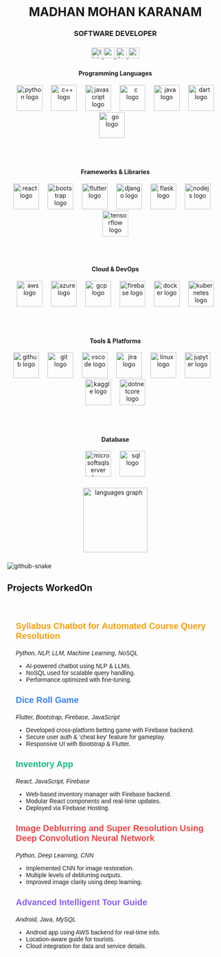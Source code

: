 <h1 align="center">
  MADHAN MOHAN KARANAM
<h3 align="center">SOFTWARE DEVELOPER</h3>
</h1>

###

<div align="center">
  <a href="https://www.linkedin.com/in/madhan-mohan-karanam-a9076a226/" target="_blank">
    <img src="https://img.shields.io/static/v1?message=LinkedIn&logo=linkedin&label=&color=0077B5&logoColor=white&labelColor=&style=for-the-badge" height="25" alt="linkedin logo"  />
  </a>
  <a href="https://mail.google.com/mail/u/2/#inbox" target="_blank">
    <img src="https://img.shields.io/static/v1?message=Gmail&logo=gmail&label=&color=D14836&logoColor=white&labelColor=&style=for-the-badge" height="25" alt="gmail logo"  />
  </a>
  <a href="https://www.hackerrank.com/dashboard" target="_blank">
    <img src="https://img.shields.io/static/v1?message=HackerRank&logo=hackerrank&label=&color=2EC866&logoColor=white&labelColor=&style=for-the-badge" height="25" alt="hackerrank logo"  />
  </a>
  <a href="https://www.youtube.com/@madhanmohan4375" target="_blank">
    <img src="https://img.shields.io/static/v1?message=Youtube&logo=youtube&label=&color=FF0000&logoColor=white&labelColor=&style=for-the-badge" height="25" alt="youtube logo"  />
  </a>
</div>

###

###
<div align="center">

  <h4>Programming Languages</h4> 
  <img src="https://skillicons.dev/icons?i=py" height="60" alt="python logo" />
  <img width="12" />
  <img src="https://cdn.jsdelivr.net/gh/devicons/devicon/icons/cplusplus/cplusplus-original.svg" height="60" alt="c++ logo" />
  <img width="12" />
  <img src="https://cdn.jsdelivr.net/gh/devicons/devicon/icons/javascript/javascript-original.svg" height="60" alt="javascript logo" />
  <img width="12" />
  <img src="https://cdn.jsdelivr.net/gh/devicons/devicon/icons/c/c-original.svg" height="60" alt="c logo" />
  <img width="12" />
  <img src="https://cdn.jsdelivr.net/gh/devicons/devicon/icons/java/java-original.svg" height="60" alt="java logo" />
  <img width="12" />
  <img src="https://cdn.jsdelivr.net/gh/devicons/devicon/icons/dart/dart-original.svg" height="60" alt="dart logo" />
  <img src="https://skillicons.dev/icons?i=go" height="60" alt="go logo" />
  <img width="12" />

  <br/><br/>
  <h4>Frameworks & Libraries</h4>
  <!-- Frameworks & Libraries -->
  <img src="https://cdn.jsdelivr.net/gh/devicons/devicon/icons/react/react-original.svg" height="60" alt="react logo" />
  <img width="12" />
  <img src="https://cdn.jsdelivr.net/gh/devicons/devicon/icons/bootstrap/bootstrap-original.svg" height="60" alt="bootstrap logo" />
  <img width="12" />
  <img src="https://cdn.jsdelivr.net/gh/devicons/devicon/icons/flutter/flutter-original.svg" height="60" alt="flutter logo" />
  <img width="12" />
  <img src="https://cdn.jsdelivr.net/gh/devicons/devicon/icons/django/django-plain.svg" height="60" alt="django logo" />
  <img width="12" />
  <img src="https://cdn.jsdelivr.net/gh/devicons/devicon/icons/flask/flask-original.svg" height="60" alt="flask logo" />
  <img width="12" />
  <img src="https://cdn.jsdelivr.net/gh/devicons/devicon/icons/nodejs/nodejs-original.svg" height="60" alt="nodejs logo" />
  <img width="12" />
  <img src="https://cdn.jsdelivr.net/gh/devicons/devicon/icons/tensorflow/tensorflow-original.svg" height="60" alt="tensorflow logo" />

  <br/><br/>
  <h4>Cloud & DevOps</h4>
  <!-- Cloud & DevOps -->
  <img src="https://cdn.jsdelivr.net/gh/devicons/devicon/icons/amazonwebservices/amazonwebservices-original-wordmark.svg" height="60" alt="aws logo" />
  <img width="12" />
  <img src="https://cdn.jsdelivr.net/gh/devicons/devicon/icons/azure/azure-original.svg" height="60" alt="azure logo" />
  <img width="12" />
  <img src="https://cdn.jsdelivr.net/gh/devicons/devicon/icons/googlecloud/googlecloud-original.svg" height="60" alt="gcp logo" />
  <img width="12" />
  <img src="https://cdn.jsdelivr.net/gh/devicons/devicon/icons/firebase/firebase-plain.svg" height="60" alt="firebase logo" />
  <img width="12" />
  <img src="https://cdn.jsdelivr.net/gh/devicons/devicon/icons/docker/docker-original.svg" height="60" alt="docker logo" />
  <img width="12" />
  <img src="https://cdn.jsdelivr.net/gh/devicons/devicon/icons/kubernetes/kubernetes-plain.svg" height="60" alt="kubernetes logo" />

  <br/><br/>
  <h4>Tools & Platforms</h4>
  <!-- Tools & Platforms -->
  <img src="https://cdn.jsdelivr.net/gh/devicons/devicon/icons/github/github-original.svg" height="60" alt="github logo" />
  <img width="12" />
  <img src="https://cdn.jsdelivr.net/gh/devicons/devicon/icons/git/git-original.svg" height="60" alt="git logo" />
  <img width="12" />
  <img src="https://cdn.jsdelivr.net/gh/devicons/devicon/icons/vscode/vscode-original.svg" height="60" alt="vscode logo" />
  <img width="12" />
  <img src="https://cdn.jsdelivr.net/gh/devicons/devicon/icons/jira/jira-original.svg" height="60" alt="jira logo" />
  <img width="12" />
  <img src="https://cdn.jsdelivr.net/gh/devicons/devicon/icons/linux/linux-original.svg" height="60" alt="linux logo" />
  <img width="12" />
  <img src="https://cdn.jsdelivr.net/gh/devicons/devicon/icons/jupyter/jupyter-original.svg" height="60" alt="jupyter logo" />
  <img width="12" />
  <img src="https://cdn.jsdelivr.net/gh/devicons/devicon/icons/kaggle/kaggle-original.svg" height="60" alt="kaggle logo" />
  <img width="12" />
  <img src="https://cdn.jsdelivr.net/gh/devicons/devicon/icons/dotnetcore/dotnetcore-original.svg" height="60" alt="dotnetcore logo" />

  <br/><br/>
<h4>Database</h4>
  <!-- Databases -->
  <img src="https://cdn.jsdelivr.net/gh/devicons/devicon/icons/microsoftsqlserver/microsoftsqlserver-plain.svg" height="60" alt="microsoftsqlserver logo" />
  <img width="12" />
  <img src="https://cdn.jsdelivr.net/gh/devicons/devicon/icons/postgresql/postgresql-original.svg" height="60" alt="sql logo" />

</div>

###

###

<div align="center">
  <img src="https://github-readme-stats.vercel.app/api/top-langs?username=MadhanMohanKaranam&locale=en&hide_title=false&layout=compact&card_width=320&langs_count=5&theme=dracula&hide_border=false&order=2" height="150" alt="languages graph"  />
</div>

###

<picture>
  <source media="(prefers-color-scheme: dark)" srcset="https://raw.githubusercontent.com/MadhanMohanKaranam/MadhanMohanKaranam/output/github-snake-dark.svg" />
  <source media="(prefers-color-scheme: light)" srcset="https://raw.githubusercontent.com/MadhanMohanKaranam/MadhanMohanKaranam/output/github-snake.svg" />
  <img alt="github-snake" src="https://raw.githubusercontent.com/tobiasmeyhoefer/tobiasmeyhoefer/output/github-snake.svg" />
</picture>

###
<h2> Projects WorkedOn</h2>
<!-- Projects Section with Colored Titles -->
<div style="padding: 20px; font-family: sans-serif;">

  <!-- Syllabus Chatbot -->
  <div style="margin-bottom: 20px;">
    <h3 style="color: #f59e0b; font-size: 20px; font-weight: bold;">
      <a href="https://github.com/MadhanMohanKaranam/madhan-_Syllabus_chatbot/tree/main/syllabus-chatbot-2.0" target="_blank" style="text-decoration: none; color: #f59e0b;">
        Syllabus Chatbot for Automated Course Query Resolution
      </a>
    </h3>
    <p><em>Python, NLP, LLM, Machine Learning, NoSQL</em> </p>
    <ul>
      <li>AI-powered chatbot using NLP & LLMs.</li>
      <li>NoSQL used for scalable query handling.</li>
      <li>Performance optimized with fine-tuning.</li>
    </ul>
  </div>

  <!-- Dice Roll Game -->
  <div style="margin-bottom: 20px;">
    <h3 style="color: #3b82f6; font-size: 20px; font-weight: bold;">
      <a href="https://github.com/MadhanMohanKaranam/madhan_dice_roll_game" target="_blank" style="text-decoration: none; color: #3b82f6;">
        Dice Roll Game
      </a>
    </h3>
    <p><em>Flutter, Bootstrap, Firebase, JavaScript</em></p>
    <ul>
      <li>Developed cross-platform betting game with Firebase backend.</li>
      <li>Secure user auth & ‘cheat key’ feature for gameplay.</li>
      <li>Responsive UI with Bootstrap & Flutter.</li>
    </ul>
  </div>

  <!-- Inventory App -->
  <div style="margin-bottom: 20px;">
    <h3 style="color: #10b981; font-size: 20px; font-weight: bold;">
      <a href="https://github.com/MadhanMohanKaranam/InventoryApp_MadhanMohanKaranam" target="_blank" style="text-decoration: none; color: #10b981;">
        Inventory App
      </a>
    </h3>
    <p><em>React, JavaScript, Firebase</em> </p>
    <ul>
      <li>Web-based inventory manager with Firebase backend.</li>
      <li>Modular React components and real-time updates.</li>
      <li>Deployed via Firebase Hosting.</li>
    </ul>
  </div>

  <!-- Image Deblurring -->
  <div style="margin-bottom: 20px;">
    <h3 style="color: #ef4444; font-size: 20px; font-weight: bold;">
      Image Deblurring and Super Resolution Using Deep Convolution Neural Network
    </h3>
    <p><em>Python, Deep Learning, CNN</em> </p>
    <ul>
      <li>Implemented CNN for image restoration.</li>
      <li>Multiple levels of deblurring outputs.</li>
      <li>Improved image clarity using deep learning.</li>
    </ul>
  </div>

  <!-- Advanced Intelligent Tour Guide -->
  <div style="margin-bottom: 20px;">
    <h3 style="color: #8b5cf6; font-size: 20px; font-weight: bold;">
      Advanced Intelligent Tour Guide
    </h3>
    <p><em>Android, Java, MySQL</em></p>
    <ul>
      <li>Android app using AWS backend for real-time info.</li>
      <li>Location-aware guide for tourists.</li>
      <li>Cloud integration for data and service details.</li>
    </ul>
  </div>

</div>



###
